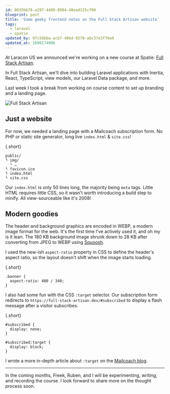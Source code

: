 ```yaml
---
id: 0835bb78-a297-4489-8984-48ead315cf90
blueprint: post
title: 'Some geeky frontend notes on the Full Stack Artisan website'
tags:
  - laravel
  - spatie
updated_by: 97c59bba-acb7-406d-9278-abc37e3f76a9
updated_at: 1690174996
---
```

At Laracon US we announced we're working on a new course at Spatie: [Full Stack Artisan](https://full-stack-artisan.dev/).

In Full Stack Artisan, we'll dive into building Laravel applications with Inertia, React, TypeScript, view models, our Laravel Data package, and more.

Last week I took a break from working on course content to set up branding and a landing page.

<!--more-->

![Full Stack Artisan](/media/full-stack-artisan.webp)

## Just a website

For now, we needed a landing page with a Mailcoach subscription form. No PHP or static site generator, long live `index.html` & `site.css`!

{.short}
```
public/
└ img/
  └ …
└ favicon.ico
└ index.html
└ site.css
```

Our `index.html` is only 50 lines long, the majority being `meta` tags. Little HTML requires little CSS, so it wasn't worth introducing a build step to minify. All view-sourceable like it's 2008!

## Modern goodies

The header and background graphics are encoded in WEBP, a modern image format for the web. It's the first time I've actively used it, and oh my is it lean. The 180 KB background image shrunk down to 28 KB after converting from JPEG to WEBP using [Squoosh](https://squoosh.app).

I used the new-ish `aspect-ratio` property in CSS to define the header's aspect ratio, so the layout doesn't shift when the image starts loading.

{.short}
```
.banner {
  aspect-ratio: 480 / 340;
}
```

I also had some fun with the CSS `:target` selector. Our subscription form redirects to `https://full-stack-artisan.dev/#subscribed` to display a flash message after a visitor subscribes.

{.short}
```
#subscribed {
  display: none;
}

#subscribed:target {
  display: block;
}
```

I wrote a more in-depth article about `:target` on the [Mailcoach blog](https://mailcoach.app/blog/30-how-to-display-a-subscription-confirmation-message-with-css).

---

In the coming months, Freek, Ruben, and I will be experimenting, writing, and recording the course. I look forward to share more on the thought process soon.
